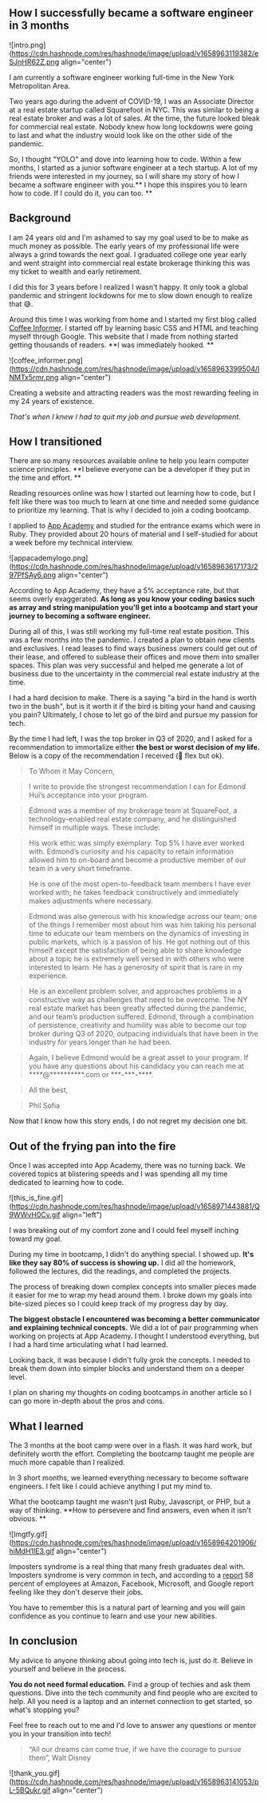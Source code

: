 ## How I successfully became a software engineer in 3 months

![intro.png](https://cdn.hashnode.com/res/hashnode/image/upload/v1658963119382/eSJnHR62Z.png align="center")

I am currently a software engineer working full-time in the New York Metropolitan Area. 

Two years ago during the advent of COVID-19, I was an Associate Director at a real estate startup called Squarefoot in NYC. This was similar to being a real estate broker and was a lot of sales. At the time, the future looked bleak for commercial real estate. Nobody knew how long lockdowns were going to last and what the industry would look like on the other side of the pandemic.

So, I thought "YOLO" and dove into learning how to code. Within a few months, I started as a junior software engineer at a tech startup. A lot of my friends were interested in my journey, so I will share my story of how I became a software engineer with you.** I hope this inspires you to learn how to code. If I could do it, you can too. **

## Background

I am 24 years old and I'm ashamed to say my goal used to be to make as much money as possible. The early years of my professional life were always a grind towards the next goal. I graduated college one year early and went straight into commercial real estate brokerage thinking this was my ticket to wealth and early retirement.

I did this for 3 years before I realized I wasn't happy. It only took a global pandemic and stringent lockdowns for me to slow down enough to realize that 😅. 

Around this time I was working from home and I started my first blog called [Coffee Informer](https://coffeeinformer.com/). I started off by learning basic CSS and HTML and teaching myself through Google. This website that I made from nothing started getting thousands of readers. **I was immediately hooked. **

![coffee_informer.png](https://cdn.hashnode.com/res/hashnode/image/upload/v1658963399504/INMTx5rmr.png align="center")

Creating a website and attracting readers was the most rewarding feeling in my 24 years of existence.

*That's when I knew I had to quit my job and pursue web development.*

## How I transitioned

There are so many resources available online to help you learn computer science principles. **I believe everyone can be a developer if they put in the time and effort. **

Reading resources online was how I started out learning how to code, but I felt like there was too much to learn at one time and needed some guidance to prioritize my learning. That is why I decided to join a coding bootcamp.

I applied to [App Academy](https://www.appacademy.io/) and studied for the entrance exams which were in Ruby. They provided about 20 hours of material and I self-studied for about a week before my technical interview. 

![appacademylogo.png](https://cdn.hashnode.com/res/hashnode/image/upload/v1658963617173/297PfSAy6.png align="center")

According to App Academy, they have a 5% acceptance rate, but that seems overly exaggerated. **As long as you know your coding basics such as array and string manipulation you'll get into a bootcamp and start your journey to becoming a software engineer.**

During all of this, I was still working my full-time real estate position. This was a few months into the pandemic. I created a plan to obtain new clients and exclusives. I read leases to find ways business owners could get out of their lease, and offered to sublease their offices and move them into smaller spaces. This plan was very successful and helped me generate a lot of business due to the uncertainty in the commercial real estate industry at the time.

I had a hard decision to make. There is a saying "a bird in the hand is worth two in the bush", but is it worth it if the bird is biting your hand and causing you pain? Ultimately, I chose to let go of the bird and pursue my passion for tech.

By the time I had left, I was the top broker in Q3 of 2020, and I asked for a recommendation to immortalize either **the best or worst decision of my life.** Below is a copy of the recommendation I received (💪 flex but ok).

> To Whom it May Concern,

> I write to provide the strongest recommendation I can for Edmond Hui’s acceptance into your program.

> Edmond was a member of my brokerage team at SquareFoot, a technology-enabled real estate company, and he distinguished himself in multiple ways. These include:

> His work ethic was simply exemplary. Top 5% I have ever worked with. 
> Edmond’s curiosity and his capacity to retain information allowed him to on-board and become a productive member of our team in a very short timeframe.

> He is one of the most open-to-feedback team members I have ever worked with; he takes feedback constructively and immediately makes adjustments where necessary.

> Edmond was also generous with his knowledge across our team; one of the things I remember most about him was him taking his personal time to educate our team members on the dynamics of investing in public markets, which is a passion of his. He got nothing out of this himself except the satisfaction of being able to share knowledge about a topic he is extremely well versed in with others who were interested to learn. He has a generosity of spirit that is rare in my experience.

> He is an excellent problem solver, and approaches problems in a constructive way as challenges that need to be overcome. The NY real estate market has been greatly affected during the pandemic, and our team’s production suffered. Edmond, through a combination of persistence, creativity and humility was able to become our top broker during Q3 of 2020, outpacing individuals that have been in the industry for years longer than he had been.

> Again, I believe Edmond would be a great asset to your program. If you have any questions about his candidacy you can reach me at \*\*\*\*@\*\*\*\*\*\*\*\*\*\*.com or \*\*\*-\*\*\*-\*\*\*\*.

> All the best,

> Phil Sofia

Now that I know how this story ends, I do not regret my decision one bit.

## Out of the frying pan into the fire

Once I was accepted into App Academy, there was no turning back. We covered topics at blistering speeds and I was spending all my time dedicated to learning how to code.

![this_is_fine.gif](https://cdn.hashnode.com/res/hashnode/image/upload/v1658971443881/Q9WWvH0Cv.gif align="left")

I was breaking out of my comfort zone and I could feel myself inching toward my goal.

During my time in bootcamp, I didn't do anything special. I showed up. **It's like they say 80% of success is showing up.** I did all the homework, followed the lectures, did the readings, and completed the projects. 

The process of breaking down complex concepts into smaller pieces made it easier for me to wrap my head around them. I broke down my goals into bite-sized pieces so I could keep track of my progress day by day.

**The biggest obstacle I encountered was becoming a better communicator and explaining technical concepts.** We did a lot of pair programming when working on projects at App Academy. I thought I understood everything, but I had a hard time articulating what I had learned. 

Looking back, it was because I didn't fully grok the concepts. I needed to break them down into simpler blocks and understand them on a deeper level.

I plan on sharing my thoughts on coding bootcamps in another article so I can go more in-depth about the pros and cons. 

## What I learned

The 3 months at the boot camp were over in a flash. It was hard work, but definitely worth the effort. Completing the bootcamp taught me people are much more capable than I realized. 

In 3 short months, we learned everything necessary to become software engineers. I felt like I could achieve anything I put my mind to.

What the bootcamp taught me wasn't just Ruby, Javascript, or PHP, but a way of thinking. **How to persevere and find answers, even when it isn't obvious. **

![lmgtfy.gif](https://cdn.hashnode.com/res/hashnode/image/upload/v1658964201906/hiMdH1lE3.gif align="center")

Imposters syndrome is a real thing that many fresh graduates deal with. Imposters syndrome is very common in tech, and according to a [report](https://www.techrepublic.com/article/why-58-of-tech-employees-suffer-from-imposter-syndrome/) 58 percent of employees at Amazon, Facebook, Microsoft, and Google report feeling like they don't deserve their jobs. 

You have to remember this is a natural part of learning and you will gain confidence as you continue to learn and use your new abilities.

## In conclusion

My advice to anyone thinking about going into tech is, just do it. Believe in yourself and believe in the process. 

**You do not need formal education.** Find a group of techies and ask them questions. Dive into the tech community and find people who are excited to help. All you need is a laptop and an internet connection to get started, so what's stopping you?

Feel free to reach out to me and I'd love to answer any questions or mentor you in your transition into tech!

> “All our dreams can come true, if we have the courage to pursue them”, Walt Disney

![thank_you.gif](https://cdn.hashnode.com/res/hashnode/image/upload/v1658963141053/pL-5BQukr.gif align="center")
